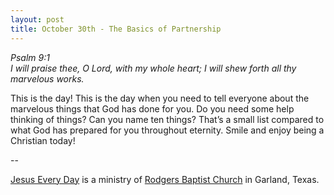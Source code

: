 ```yaml
---
layout: post
title: October 30th - The Basics of Partnership
---
```


_Psalm 9:1  
I will praise thee, O Lord, with my whole heart; I will shew forth
all thy marvelous works._

This is the day! This is the day when you need to tell everyone
about the marvelous things that God has done for you. Do you need
some help thinking of things? Can you name ten things? That&rsquo;s a
small list compared to what God has prepared for you throughout
eternity. Smile and enjoy being a Christian today!

 --

<a href=http://jesuseveryday.net>Jesus Every Day</a> is a ministry of <a href=http://rodgersbaptist.net>Rodgers Baptist Church</a> in Garland, Texas.
